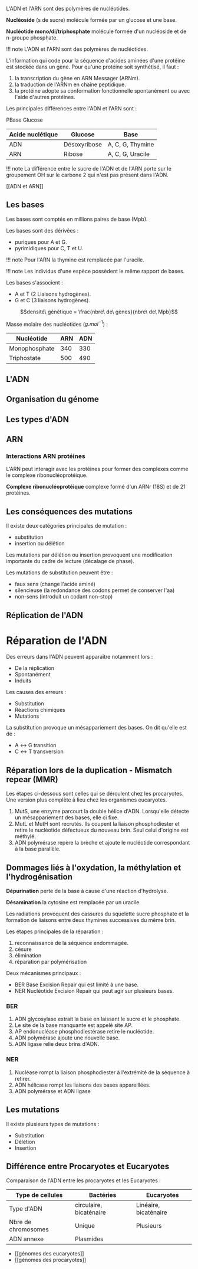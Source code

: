 L'ADN et l'ARN sont des polymères de nucléotides.

__Nucléoside__ (s de sucre) molécule formée par un glucose et une base.

__Nucléotide mono/di/triphosphate__ molécule formée d'un nucléoside et de n-groupe phosphate.

!!! note
    L'ADN et l'ARN sont des polymères de nucléotides.

L'information qui code pour la séquence d'acides aminées d'une protéine est stockée dans un gène. Pour qu'une protéine soit synthétisé, il faut :

1. la transcription du gène en ARN Messager (ARNm).
2. la traduction de l'ARNm en chaîne peptidique.
3. la protéine adopte sa conformation fonctionnelle spontanément ou avec l'aide d'autres protéines.

Les principales différences entre l'ADN et l'ARN sont :

PBase Glucose

Acide nuclétique    | Glucose             | Base
--------------------|---------------------|----
ADN                 | Désoxyribose        | A, C, G, Thymine
ARN                 | Ribose              | A, C, G, Uracile

!!! note
    La différence entre le sucre de l'ADN et de l'ARN porte sur le groupement OH sur le carbone 2 qui n'est pas présent dans l'ADN.

[[ADN et ARN]]
## Les bases

Les bases sont comptés en millions paires de base (Mpb).

Les bases sont des dérivées :

* puriques pour A et G.
* pyrimidiques pour C, T et U.

!!! note
    Pour l'ARN la thymine est remplacée par l'uracile.

!!! note
    Les individus d'une espèce possèdent le même rapport de bases.

Les bases s'associent :

* A et T (2 Liaisons hydrogènes).
* G et C (3 liaisons hydrogènes).

$$densité\ génétique = \frac{nbre\ de\ gènes}{nbre\ de\ Mpb}$$

Masse molaire des nucléotides ($g.mol^{-1}$) :

Nucléotide    | ARN | ADN
--------------|-----|-----
Monophosphate | 340 | 330
Triphostate   | 500 | 490

## L'ADN


## Organisation du génome


## Les types d'ADN


## ARN


### Interactions ARN protéines

L'ARN peut interagir avec les protéines pour former des complexes comme le complexe ribonucléoprotéique.

__Complexe ribonucléoprotéique__ complexe formé d'un ARNr (18S) et de 21 protéines.

## Les conséquences des mutations

Il existe deux catégories principales de mutation :

* substitution
* insertion ou délétion

Les mutations par délétion ou insertion provoquent une modification importante du cadre de lecture (décalage de phase).

Les mutations de substitution peuvent être :

* faux sens (change l'acide aminé)
* silencieuse (la redondance des codons permet de conserver l'aa)
* non-sens (introduit un codant non-stop)

## Réplication de l'ADN


# Réparation de l'ADN

Des erreurs dans l'ADN peuvent apparaître notamment lors :

* De la réplication
* Spontanément
* Induits

Les causes des erreurs :

* Substitution
* Réactions chimiques
* Mutations

La substitution provoque un mésappariement des bases. On dit qu'elle est de :

* A ↔ G transition
* C ↔ T transversion

## Réparation lors de la duplication - Mismatch repear (MMR)

Les étapes ci-dessous sont celles qui se déroulent chez les procaryotes. Une version plus complète à lieu chez les organismes eucaryotes.

1. MutS, une enzyme parcourt la double hélice d'ADN. Lorsqu'elle détecte un mésappariement des bases, elle ci fixe.
2. MutL et MutH sont recrutés. Ils coupent la liaison phosphodiester et retire le nucléotide défectueux du nouveau brin. Seul celui d'origine est méthylé.
3. ADN polymérase repère la brèche et ajoute le nucléotide correspondant à la base parallèle.

## Dommages liés à l'oxydation, la méthylation et l'hydrogénisation

__Dépurination__ perte de la base à cause d'une réaction d'hydrolyse.

__Désamination__ la cytosine est remplacée par un uracile.

Les radiations provoquent des cassures du squelette sucre phosphate et la formation de liaisons entre deux thymines successives du même brin.

Les étapes principales de la réparation :

1. reconnaissance de la séquence endommagée.
2. césure
3. élimination
4. réparation par polymérisation

Deux mécanismes principaux :

* BER Base Excision Repair qui est limité à une base.
* NER Nucléotide Excision Repair qui peut agir sur plusieurs bases.

### BER

1. ADN glycosylase extrait la base en laissant le sucre et le phosphate.
2. Le site de la base manquante est appelé site AP.
3. AP endonucléase phosphodiestérase retire le nucléotide.
4. ADN polymérase ajoute une nouvelle base.
5. ADN ligase relie deux brins d'ADN.

### NER

1. Nucléase rompt la liaison phosphodiester à l'extrémité de la séquence à retirer.
2. ADN hélicase rompt les liaisons des bases appareillées.
3. ADN polymérase et ADN ligase

## Les mutations

Il existe plusieurs types de mutations :

* Substitution
* Délétion
* Insertion

## Différence entre Procaryotes et Eucaryotes

Comparaison de l'ADN entre les procaryotes et les Eucaryotes :

| Type de cellules    | Bactéries               | Eucaryotes            |
|---------------------|-------------------------|-----------------------|
| Type d'ADN          | circulaire, bicaténaire | Linéaire, bicaténaire |
| Nbre de chromosomes | Unique                  | Plusieurs             |
| ADN annexe          | Plasmides               |                       |

* [[génomes des eucaryotes]]
* [[génomes des procaryotes]]
